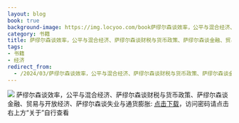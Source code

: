 ```yaml
---
layout: blog
book: true
background-image: https://img.locyoo.com/book萨缪尔森谈效率，公平与混合经济、萨缪尔森谈财税与货币政策、萨缪尔森谈金融、贸易与开放经济、萨缪尔森谈失业与通货膨胀.jpg
category: 书籍
title: 萨缪尔森谈效率，公平与混合经济、萨缪尔森谈财税与货币政策、萨缪尔森谈金融、贸易与开放经济、萨缪尔森谈失业与通货膨胀
tags:
- 书籍
- 经济
redirect_from:
  - /2024/03/萨缪尔森谈效率，公平与混合经济、萨缪尔森谈财税与货币政策、萨缪尔森谈金融、贸易与开放经济、萨缪尔森谈失业与通货膨胀/
---
```

![](https://img.locyoo.com/book萨缪尔森谈效率，公平与混合经济、萨缪尔森谈财税与货币政策、萨缪尔森谈金融、贸易与开放经济、萨缪尔森谈失业与通货膨胀.jpg)
萨缪尔森谈效率，公平与混合经济、萨缪尔森谈财税与货币政策、萨缪尔森谈金融、贸易与开放经济、萨缪尔森谈失业与通货膨胀: <a name = "ref1" href="https://url18.ctfile.com/f/50983618-1439916244-a85fb4?p=3619">点击下载</a>，访问密码请点击右上方“关于”自行查看